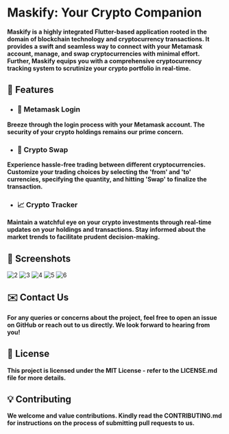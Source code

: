 # Maskify: Your Crypto Companion
**Maskify is a highly integrated Flutter-based application rooted in the domain of blockchain technology and cryptocurrency transactions. It provides a swift and seamless way to connect with your Metamask account, manage, and swap cryptocurrencies with minimal effort. Further, Maskify equips you with a comprehensive cryptocurrency tracking system to scrutinize your crypto portfolio in real-time.**

## 🌟 Features
- ### 🔐 **Metamask Login**
**Breeze through the login process with your Metamask account. The security of your crypto holdings remains our prime concern.**

- ### 💱 **Crypto Swap**
**Experience hassle-free trading between different cryptocurrencies. Customize your trading choices by selecting the 'from' and 'to' currencies, specifying the quantity, and hitting 'Swap' to finalize the transaction.**

- ### 📈 **Crypto Tracker**
**Maintain a watchful eye on your crypto investments through real-time updates on your holdings and transactions. Stay informed about the market trends to facilitate prudent decision-making.**

## 📸 Screenshots
![2](https://github.com/Anechaev06/maskify/assets/57583912/37fc0e06-4d17-4310-a58a-13f7c309cc29)
![3](https://github.com/Anechaev06/maskify/assets/57583912/b78dbaec-fa96-40ed-afd9-20d63f69ade0)
![4](https://github.com/Anechaev06/maskify/assets/57583912/67068446-9621-4394-a351-0488c8608bd5)
![5](https://github.com/Anechaev06/maskify/assets/57583912/2f439105-b72c-44fa-addd-e26ac3b627c6)
![6](https://github.com/Anechaev06/maskify/assets/57583912/173508bd-3cf8-409b-8549-cf7c00a016b6)

## ✉️ Contact Us
**For any queries or concerns about the project, feel free to open an issue on GitHub or reach out to us directly. We look forward to hearing from you!**

## 📜 License
**This project is licensed under the MIT License - refer to the LICENSE.md file for more details.**

## 💡 Contributing
**We welcome and value contributions. Kindly read the CONTRIBUTING.md for instructions on the process of submitting pull requests to us.**
